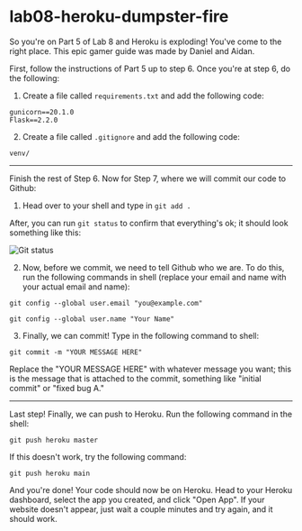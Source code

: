 # lab08-heroku-dumpster-fire

So you're on Part 5 of Lab 8 and Heroku is exploding! You've come to the right place. This epic gamer guide was made by Daniel and Aidan.

First, follow the instructions of Part 5 up to step 6. Once you're at step 6, do the following:

1) Create a file called `requirements.txt` and add the following code:

```
gunicorn==20.1.0
Flask==2.2.0
```

2) Create a file called `.gitignore` and add the following code:

```
venv/
```

---

Finish the rest of Step 6. Now for Step 7, where we will commit our code to Github:

1) Head over to your shell and type in `git add .`

After, you can run `git status` to confirm that everything's ok; it should look something like this:

![Git status](https://i.imgur.com/7UbsXM7.png)

2) Now, before we commit, we need to tell Github who we are. To do this, run the following commands in shell (replace your email and name with your actual email and name):

`git config --global user.email "you@example.com"`

`git config --global user.name "Your Name"`

3) Finally, we can commit! Type in the following command to shell:

`git commit -m "YOUR MESSAGE HERE"`

Replace the "YOUR MESSAGE HERE" with whatever message you want; this is the message that is attached to the commit, something like "initial commit" or "fixed bug A."

--- 

Last step! Finally, we can push to Heroku. Run the following command in the shell:

`git push heroku master`

If this doesn't work, try the following command:

`git push heroku main`

And you're done! Your code should now be on Heroku. Head to your Heroku dashboard, select the app you created, and click "Open App". If your website doesn't appear, just wait a couple minutes and try again, and it should work.
